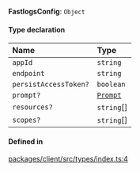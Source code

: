 **FastlogsConfig**: `Object`

#### Type declaration

| Name                  | Type                           |
| :-------------------- | :----------------------------- |
| `appId`               | `string`                       |
| `endpoint`            | `string`                       |
| `persistAccessToken?` | `boolean`                      |
| `prompt?`             | [`Prompt`](../enums/Prompt.md) |
| `resources?`          | `string`[]                     |
| `scopes?`             | `string`[]                     |

#### Defined in

[packages/client/src/types/index.ts:4](https://github.com/fastlogs-docs.khulnasoft.com/js/blob/f0f78e6/packages/client/src/types/index.ts#L4)
